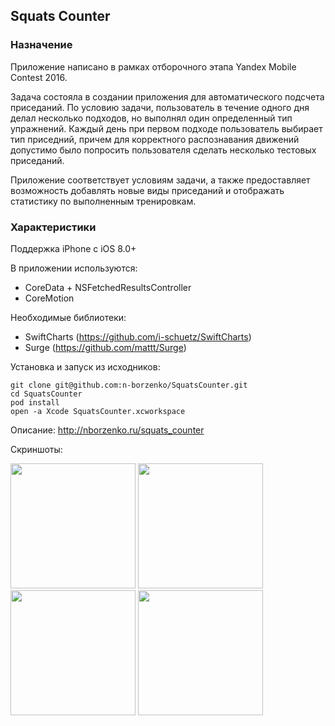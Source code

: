 ## Squats Counter

### Назначение

Приложение написано в рамках отборочного этапа Yandex Mobile Contest 2016.

Задача состояла в создании приложения для автоматического подсчета приседаний. По условию задачи, пользователь в течение одного дня делал несколько подходов, но выполнял один определенный тип упражнений. Каждый день при первом подходе пользователь выбирает тип приседний, причем для корректного распознавания движений допустимо было попросить пользователя сделать несколько тестовых приседаний.

Приложение соответствует условиям задачи, а также предоставляет возможность добавлять новые виды приседаний и отображать статистику по выполненным тренировкам.

### Характеристики

Поддержка iPhone с iOS 8.0+

В приложении используются:
- CoreData + NSFetchedResultsController
- CoreMotion

Необходимые библиотеки: 

- SwiftCharts (https://github.com/i-schuetz/SwiftCharts)
- Surge (https://github.com/mattt/Surge)

Установка и запуск из исходников:

```
git clone git@github.com:n-borzenko/SquatsCounter.git
cd SquatsCounter
pod install
open -a Xcode SquatsCounter.xcworkspace
```

Описание: http://nborzenko.ru/squats_counter

Скриншоты: 

<img src="http://nborzenko.ru/public/squats_counter/github/1.png" width="200">
<img src="http://nborzenko.ru/public/squats_counter/github/2.png" width="200">
<img src="http://nborzenko.ru/public/squats_counter/github/3.png" width="200">
<img src="http://nborzenko.ru/public/squats_counter/github/4.png" width="200">
